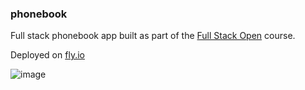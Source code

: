 ### phonebook

Full stack phonebook app built as part of the [Full Stack Open](https://fullstackopen.com/en/) course.

Deployed on [fly.io](crimson-field-3488.fly.dev)

![image](https://user-images.githubusercontent.com/86803100/235833038-736ceacc-078a-45e2-ba04-5fc97ca9f078.png)

